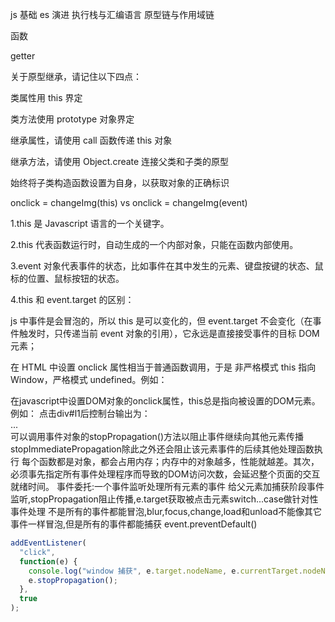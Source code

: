 js 基础
es 演进
执行栈与汇编语言
原型链与作用域链

函数

getter

关于原型继承，请记住以下四点：

类属性用 this 界定

类方法使用 prototype 对象界定

继承属性，请使用 call 函数传递 this 对象

继承方法，请使用 Object.create 连接父类和子类的原型

始终将子类构造函数设置为自身，以获取对象的正确标识

onclick = changeImg(this) vs onclick = changeImg(event)

1.this 是 Javascript 语言的一个关键字。

2.this 代表函数运行时，自动生成的一个内部对象，只能在函数内部使用。

3.event 对象代表事件的状态，比如事件在其中发生的元素、键盘按键的状态、鼠标的位置、鼠标按钮的状态。

4.this 和 event.target 的区别：

js 中事件是会冒泡的，所以 this 是可以变化的，但 event.target 不会变化（在事件触发时，只传递当前 event 对象的引用），它永远是直接接受事件的目标 DOM 元素；

在 HTML 中设置 onclick 属性相当于普通函数调用，于是 非严格模式 this 指向 Window，严格模式 undefined。例如：

<div onclick="clickHandler()"></div>
<script>
function clickHandler(){
    console.log(this);
}
</script>
在javascript中设置DOM对象的onclick属性，this总是指向被设置的DOM元素。例如：
<script>
document
  .getElementById('l1')
  .onclick = function(){
    console.log(this);
  };
</script>
点击div#l1后控制台输出为：

<div id="l1">...</div>
可以调用事件对象的stopPropagation()方法以阻止事件继续向其他元素传播
stopImmediatePropagation除此之外还会阻止该元素事件的后续其他处理函数执行
每个函数都是对象，都会占用内存；内存中的对象越多，性能就越差。其次，必须事先指定所有事件处理程序而导致的DOM访问次数，会延迟整个页面的交互就绪时间。
事件委托:一个事件监听处理所有元素的事件
给父元素加捕获阶段事件监听,stopPropagation阻止传播,e.target获取被点击元素switch...case做针对性事件处理
不是所有的事件都能冒泡,blur,focus,change,load和unload不能像其它事件一样冒泡,但是所有的事件都能捕获
event.preventDefault()

```js
addEventListener(
  "click",
  function(e) {
    console.log("window 捕获", e.target.nodeName, e.currentTarget.nodeName);
    e.stopPropagation();
  },
  true
);
```
